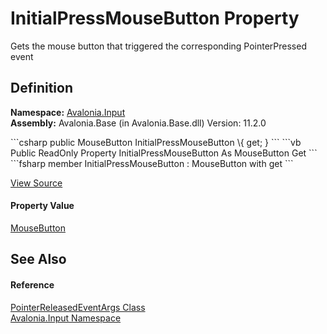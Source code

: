 # InitialPressMouseButton Property


Gets the mouse button that triggered the corresponding PointerPressed event



## Definition
**Namespace:** <a href="N_Avalonia_Input">Avalonia.Input</a>  
**Assembly:** Avalonia.Base (in Avalonia.Base.dll) Version: 11.2.0

<Tabs groupId="api-code-preview">
<TabItem value="csharp" label="C#">
```csharp
public MouseButton InitialPressMouseButton \{ get; }
```
</TabItem>
<TabItem value="vb" label="VB">
```vb
Public ReadOnly Property InitialPressMouseButton As MouseButton
	Get
```
</TabItem>
<TabItem value="fsharp" label="F#">
```fsharp
member InitialPressMouseButton : MouseButton with get
```
</TabItem>
</Tabs>



<a href="https://github.com/AvaloniaUI/Avalonia/tree/master/src/Avalonia.Base/Input/PointerEventArgs.cs#L198" title="View the source code">View Source</a>



#### Property Value
<a href="T_Avalonia_Input_MouseButton">MouseButton</a>

## See Also


#### Reference
<a href="T_Avalonia_Input_PointerReleasedEventArgs">PointerReleasedEventArgs Class</a>  
<a href="N_Avalonia_Input">Avalonia.Input Namespace</a>  
